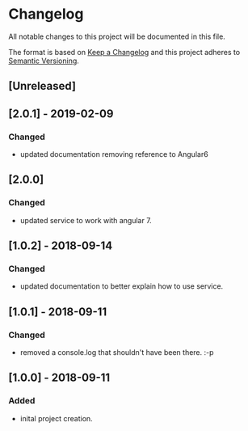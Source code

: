 # Changelog

All notable changes to this project will be documented in this file.

The format is based on [Keep a Changelog](http://keepachangelog.com/en/1.0.0/)
and this project adheres to [Semantic Versioning](http://semver.org/spec/v2.0.0.html).

## [Unreleased]

## [2.0.1] - 2019-02-09

### Changed

- updated documentation removing reference to Angular6

## [2.0.0]

### Changed

- updated service to work with angular 7.

## [1.0.2] - 2018-09-14

### Changed

- updated documentation to better explain how to use service.

## [1.0.1] - 2018-09-11

### Changed

- removed a console.log that shouldn't have been there. :-p

## [1.0.0] - 2018-09-11

### Added

- inital project creation.
